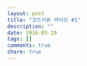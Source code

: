 ```yaml
---
layout: post
title: "코드리뷰 라이브 #1"
description: ""
date: 2016-03-29
tags: []
comments: true
share: true
---
```




